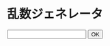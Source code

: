 <h1 id="_title">乱数ジェネレータ</h1>

<form action="#" id="rd_form">  
  <input type="text" name="content">
  <input type="submit" value="OK">
  <p id="output"></p>
</form>

<script>
  /*function getRandomInt(max) {
      return Math.floor(Math.random() * max);
    }

  function rd(N) {
    let tf_array = Array(N).fill(0);
    for (let i = 0; i < N; i++) {
      tf_array[i] = i+1;
    }

    let cnt = 0;
    while (true) {
      let t = getRandomInt(N);
      if (tf_array[t-1] == 0) {
        document.write(t + "<br>");
        tf_array[t-1] = 1;
        cnt++;
      }
      if (cnt == N) break;
    }
  }

  function _main(N) {
    if (N == "") {
      return "値を入力してください";
    } else {
      return 12;
    }
  }*/
  
  document.getElementById('form').onsubmit = function(event) {
    event.preventDefault();
    
    let inputForm = document.getElementById('form').content.value;
    // let N = '${inputForm}';

    document.getElementById('output').textContent = '${inputForm}';
  }
</script>

